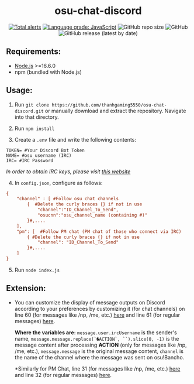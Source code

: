 <h1 align="center">
  osu-chat-discord
</h1>

<p align="center">
    <a href="https://lgtm.com/projects/g/thanhgaming5550/osu-chat-discord/alerts/"><img alt="Total alerts" src="https://img.shields.io/lgtm/alerts/g/thanhgaming5550/osu-chat-discord.svg?logo=lgtm&logoWidth=18"/></a>
    <a href="https://lgtm.com/projects/g/thanhgaming5550/osu-chat-discord/context:javascript"><img alt="Language grade: JavaScript" src="https://img.shields.io/lgtm/grade/javascript/g/thanhgaming5550/osu-chat-discord.svg?logo=lgtm&logoWidth=18"/></a>
    <img alt="GitHub repo size" src="https://img.shields.io/github/repo-size/thanhgaming5550/osu-chat-discord">
    <img alt="GitHub" src="https://img.shields.io/github/license/thanhgaming5550/osu-chat-discord">
    <img alt="GitHub release (latest by date)" src="https://img.shields.io/github/v/release/thanhgaming5550/osu-chat-discord">
</p>

## Requirements:
* [Node.js](https://nodejs.org/) >=16.6.0
* npm (bundled with Node.js)


## Usage:

1. Run `git clone https://github.com/thanhgaming5550/osu-chat-discord.git` or manually download and extract the repository. Navigate into that directory.

2. Run `npm install`

3. Create a `.env` file and write the following contents:
```env
TOKEN= #Your Discord Bot Token
NAME= #osu username (IRC)
IRC= #IRC Password
```
*In order to obtain IRC keys, please visit [this website](https://osu.ppy.sh/p/irc)*

4. In `config.json`, configure as follows:
```cfg
{
    "channel" : [ #Follow osu chat channels
        {  #Delete the curly braces {} if not in use
            "channel":"ID_Channel_To_Send",
            "osucnn":"osu_channel_name (containing #)"
        }#,....
    ], 
    "pm": [  #Follow PM chat (PM chat of those who connect via IRC)
        { #Delete the curly braces {} if not in use
            "channel": "ID_Channel_To_Send"
        }#,....
    ]
}
```

5. Run `node index.js`

## Extension:
- You can customize the display of message outputs on Discord according to your preferences by customizing it (for chat channels) on line 60 (for messages like /np, /me, etc.) [here](https://github.com/thanhgaming5550/osu-chat-discord/blob/5de753be2677b09b8b21af2f220b8b7ceb55ef8a/index.js#L60) and line 61 (for regular messages) [here](https://github.com/thanhgaming5550/osu-chat-discord/blob/5de753be2677b09b8b21af2f220b8b7ceb55ef8a/index.js#L61).

  **Where the variables are:** ```message.user.ircUsername``` is the sender's name, ```message.message.replace(`�ACTION`, ``).slice(0, -1)``` is the message content after processing **ACTION** (only for messages like /np, /me, etc.), ```message.message``` is the original message content, ```channel``` is the name of the channel where the message was sent on osu!Bancho.
  
  *Similarly for PM Chat, line 31 (for messages like /np, /me, etc.) [here](https://github.com/thanhgaming5550/osu-chat-discord/blob/5de753be2677b09b8b21af2f220b8b7ceb55ef8a/index.js#L31) and line 32 (for regular messages) [here](https://github.com/thanhgaming5550/osu-chat-discord/blob/5de753be2677b09b8b21af2f220b8b7ceb55ef8a/index.js#L32).
